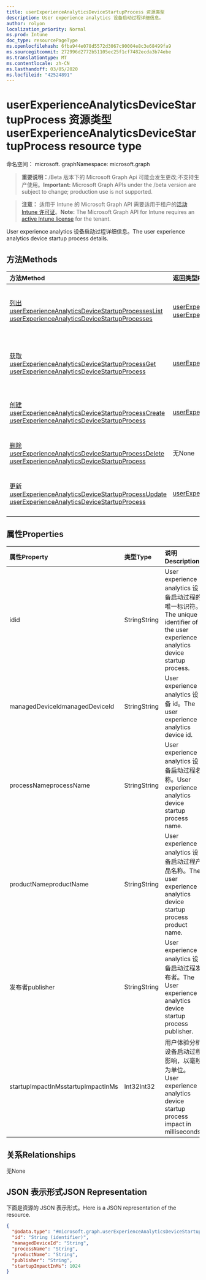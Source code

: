 ```yaml
---
title: userExperienceAnalyticsDeviceStartupProcess 资源类型
description: User experience analytics 设备启动过程详细信息。
author: rolyon
localization_priority: Normal
ms.prod: Intune
doc_type: resourcePageType
ms.openlocfilehash: 6fba944e078d5572d3067c90004e8c3e68499fa9
ms.sourcegitcommit: 272996d2772b51105ec25f1cf7482ecda3b74ebe
ms.translationtype: MT
ms.contentlocale: zh-CN
ms.lasthandoff: 03/05/2020
ms.locfileid: "42524891"
---
```

# <a name="userexperienceanalyticsdevicestartupprocess-resource-type"></a><span data-ttu-id="1903d-103">userExperienceAnalyticsDeviceStartupProcess 资源类型</span><span class="sxs-lookup"><span data-stu-id="1903d-103">userExperienceAnalyticsDeviceStartupProcess resource type</span></span>

<span data-ttu-id="1903d-104">命名空间： microsoft. graph</span><span class="sxs-lookup"><span data-stu-id="1903d-104">Namespace: microsoft.graph</span></span>

> <span data-ttu-id="1903d-105">**重要说明：**/Beta 版本下的 Microsoft Graph Api 可能会发生更改;不支持生产使用。</span><span class="sxs-lookup"><span data-stu-id="1903d-105">**Important:** Microsoft Graph APIs under the /beta version are subject to change; production use is not supported.</span></span>

> <span data-ttu-id="1903d-106">**注意：** 适用于 Intune 的 Microsoft Graph API 需要适用于租户的[活动 Intune 许可证](https://go.microsoft.com/fwlink/?linkid=839381)。</span><span class="sxs-lookup"><span data-stu-id="1903d-106">**Note:** The Microsoft Graph API for Intune requires an [active Intune license](https://go.microsoft.com/fwlink/?linkid=839381) for the tenant.</span></span>

<span data-ttu-id="1903d-107">User experience analytics 设备启动过程详细信息。</span><span class="sxs-lookup"><span data-stu-id="1903d-107">The user experience analytics device startup process details.</span></span>

## <a name="methods"></a><span data-ttu-id="1903d-108">方法</span><span class="sxs-lookup"><span data-stu-id="1903d-108">Methods</span></span>
|<span data-ttu-id="1903d-109">方法</span><span class="sxs-lookup"><span data-stu-id="1903d-109">Method</span></span>|<span data-ttu-id="1903d-110">返回类型</span><span class="sxs-lookup"><span data-stu-id="1903d-110">Return Type</span></span>|<span data-ttu-id="1903d-111">说明</span><span class="sxs-lookup"><span data-stu-id="1903d-111">Description</span></span>|
|:---|:---|:---|
|[<span data-ttu-id="1903d-112">列出 userExperienceAnalyticsDeviceStartupProcesses</span><span class="sxs-lookup"><span data-stu-id="1903d-112">List userExperienceAnalyticsDeviceStartupProcesses</span></span>](../api/intune-devices-userexperienceanalyticsdevicestartupprocess-list.md)|<span data-ttu-id="1903d-113">[userExperienceAnalyticsDeviceStartupProcess](../resources/intune-devices-userexperienceanalyticsdevicestartupprocess.md)集合</span><span class="sxs-lookup"><span data-stu-id="1903d-113">[userExperienceAnalyticsDeviceStartupProcess](../resources/intune-devices-userexperienceanalyticsdevicestartupprocess.md) collection</span></span>|<span data-ttu-id="1903d-114">列出[userExperienceAnalyticsDeviceStartupProcess](../resources/intune-devices-userexperienceanalyticsdevicestartupprocess.md)对象的属性和关系。</span><span class="sxs-lookup"><span data-stu-id="1903d-114">List properties and relationships of the [userExperienceAnalyticsDeviceStartupProcess](../resources/intune-devices-userexperienceanalyticsdevicestartupprocess.md) objects.</span></span>|
|[<span data-ttu-id="1903d-115">获取 userExperienceAnalyticsDeviceStartupProcess</span><span class="sxs-lookup"><span data-stu-id="1903d-115">Get userExperienceAnalyticsDeviceStartupProcess</span></span>](../api/intune-devices-userexperienceanalyticsdevicestartupprocess-get.md)|[<span data-ttu-id="1903d-116">userExperienceAnalyticsDeviceStartupProcess</span><span class="sxs-lookup"><span data-stu-id="1903d-116">userExperienceAnalyticsDeviceStartupProcess</span></span>](../resources/intune-devices-userexperienceanalyticsdevicestartupprocess.md)|<span data-ttu-id="1903d-117">读取[userExperienceAnalyticsDeviceStartupProcess](../resources/intune-devices-userexperienceanalyticsdevicestartupprocess.md)对象的属性和关系。</span><span class="sxs-lookup"><span data-stu-id="1903d-117">Read properties and relationships of the [userExperienceAnalyticsDeviceStartupProcess](../resources/intune-devices-userexperienceanalyticsdevicestartupprocess.md) object.</span></span>|
|[<span data-ttu-id="1903d-118">创建 userExperienceAnalyticsDeviceStartupProcess</span><span class="sxs-lookup"><span data-stu-id="1903d-118">Create userExperienceAnalyticsDeviceStartupProcess</span></span>](../api/intune-devices-userexperienceanalyticsdevicestartupprocess-create.md)|[<span data-ttu-id="1903d-119">userExperienceAnalyticsDeviceStartupProcess</span><span class="sxs-lookup"><span data-stu-id="1903d-119">userExperienceAnalyticsDeviceStartupProcess</span></span>](../resources/intune-devices-userexperienceanalyticsdevicestartupprocess.md)|<span data-ttu-id="1903d-120">创建新的[userExperienceAnalyticsDeviceStartupProcess](../resources/intune-devices-userexperienceanalyticsdevicestartupprocess.md)对象。</span><span class="sxs-lookup"><span data-stu-id="1903d-120">Create a new [userExperienceAnalyticsDeviceStartupProcess](../resources/intune-devices-userexperienceanalyticsdevicestartupprocess.md) object.</span></span>|
|[<span data-ttu-id="1903d-121">删除 userExperienceAnalyticsDeviceStartupProcess</span><span class="sxs-lookup"><span data-stu-id="1903d-121">Delete userExperienceAnalyticsDeviceStartupProcess</span></span>](../api/intune-devices-userexperienceanalyticsdevicestartupprocess-delete.md)|<span data-ttu-id="1903d-122">无</span><span class="sxs-lookup"><span data-stu-id="1903d-122">None</span></span>|<span data-ttu-id="1903d-123">删除[userExperienceAnalyticsDeviceStartupProcess](../resources/intune-devices-userexperienceanalyticsdevicestartupprocess.md)。</span><span class="sxs-lookup"><span data-stu-id="1903d-123">Deletes a [userExperienceAnalyticsDeviceStartupProcess](../resources/intune-devices-userexperienceanalyticsdevicestartupprocess.md).</span></span>|
|[<span data-ttu-id="1903d-124">更新 userExperienceAnalyticsDeviceStartupProcess</span><span class="sxs-lookup"><span data-stu-id="1903d-124">Update userExperienceAnalyticsDeviceStartupProcess</span></span>](../api/intune-devices-userexperienceanalyticsdevicestartupprocess-update.md)|[<span data-ttu-id="1903d-125">userExperienceAnalyticsDeviceStartupProcess</span><span class="sxs-lookup"><span data-stu-id="1903d-125">userExperienceAnalyticsDeviceStartupProcess</span></span>](../resources/intune-devices-userexperienceanalyticsdevicestartupprocess.md)|<span data-ttu-id="1903d-126">更新[userExperienceAnalyticsDeviceStartupProcess](../resources/intune-devices-userexperienceanalyticsdevicestartupprocess.md)对象的属性。</span><span class="sxs-lookup"><span data-stu-id="1903d-126">Update the properties of a [userExperienceAnalyticsDeviceStartupProcess](../resources/intune-devices-userexperienceanalyticsdevicestartupprocess.md) object.</span></span>|

## <a name="properties"></a><span data-ttu-id="1903d-127">属性</span><span class="sxs-lookup"><span data-stu-id="1903d-127">Properties</span></span>
|<span data-ttu-id="1903d-128">属性</span><span class="sxs-lookup"><span data-stu-id="1903d-128">Property</span></span>|<span data-ttu-id="1903d-129">类型</span><span class="sxs-lookup"><span data-stu-id="1903d-129">Type</span></span>|<span data-ttu-id="1903d-130">说明</span><span class="sxs-lookup"><span data-stu-id="1903d-130">Description</span></span>|
|:---|:---|:---|
|<span data-ttu-id="1903d-131">id</span><span class="sxs-lookup"><span data-stu-id="1903d-131">id</span></span>|<span data-ttu-id="1903d-132">String</span><span class="sxs-lookup"><span data-stu-id="1903d-132">String</span></span>|<span data-ttu-id="1903d-133">User experience analytics 设备启动过程的唯一标识符。</span><span class="sxs-lookup"><span data-stu-id="1903d-133">The unique identifier of the user experience analytics device startup process.</span></span>|
|<span data-ttu-id="1903d-134">managedDeviceId</span><span class="sxs-lookup"><span data-stu-id="1903d-134">managedDeviceId</span></span>|<span data-ttu-id="1903d-135">String</span><span class="sxs-lookup"><span data-stu-id="1903d-135">String</span></span>|<span data-ttu-id="1903d-136">User experience analytics 设备 id。</span><span class="sxs-lookup"><span data-stu-id="1903d-136">The user experience analytics device id.</span></span>|
|<span data-ttu-id="1903d-137">processName</span><span class="sxs-lookup"><span data-stu-id="1903d-137">processName</span></span>|<span data-ttu-id="1903d-138">String</span><span class="sxs-lookup"><span data-stu-id="1903d-138">String</span></span>|<span data-ttu-id="1903d-139">User experience analytics 设备启动过程名称。</span><span class="sxs-lookup"><span data-stu-id="1903d-139">User experience analytics device startup process name.</span></span>|
|<span data-ttu-id="1903d-140">productName</span><span class="sxs-lookup"><span data-stu-id="1903d-140">productName</span></span>|<span data-ttu-id="1903d-141">String</span><span class="sxs-lookup"><span data-stu-id="1903d-141">String</span></span>|<span data-ttu-id="1903d-142">User experience analytics 设备启动过程产品名称。</span><span class="sxs-lookup"><span data-stu-id="1903d-142">The user experience analytics device startup process product name.</span></span>|
|<span data-ttu-id="1903d-143">发布者</span><span class="sxs-lookup"><span data-stu-id="1903d-143">publisher</span></span>|<span data-ttu-id="1903d-144">String</span><span class="sxs-lookup"><span data-stu-id="1903d-144">String</span></span>|<span data-ttu-id="1903d-145">User experience analytics 设备启动过程发布者。</span><span class="sxs-lookup"><span data-stu-id="1903d-145">The User experience analytics device startup process publisher.</span></span>|
|<span data-ttu-id="1903d-146">startupImpactInMs</span><span class="sxs-lookup"><span data-stu-id="1903d-146">startupImpactInMs</span></span>|<span data-ttu-id="1903d-147">Int32</span><span class="sxs-lookup"><span data-stu-id="1903d-147">Int32</span></span>|<span data-ttu-id="1903d-148">用户体验分析设备启动过程影响，以毫秒为单位。</span><span class="sxs-lookup"><span data-stu-id="1903d-148">User experience analytics device startup process impact in milliseconds.</span></span>|

## <a name="relationships"></a><span data-ttu-id="1903d-149">关系</span><span class="sxs-lookup"><span data-stu-id="1903d-149">Relationships</span></span>
<span data-ttu-id="1903d-150">无</span><span class="sxs-lookup"><span data-stu-id="1903d-150">None</span></span>

## <a name="json-representation"></a><span data-ttu-id="1903d-151">JSON 表示形式</span><span class="sxs-lookup"><span data-stu-id="1903d-151">JSON Representation</span></span>
<span data-ttu-id="1903d-152">下面是资源的 JSON 表示形式。</span><span class="sxs-lookup"><span data-stu-id="1903d-152">Here is a JSON representation of the resource.</span></span>
<!-- {
  "blockType": "resource",
  "keyProperty": "id",
  "@odata.type": "microsoft.graph.userExperienceAnalyticsDeviceStartupProcess"
}
-->
``` json
{
  "@odata.type": "#microsoft.graph.userExperienceAnalyticsDeviceStartupProcess",
  "id": "String (identifier)",
  "managedDeviceId": "String",
  "processName": "String",
  "productName": "String",
  "publisher": "String",
  "startupImpactInMs": 1024
}
```



